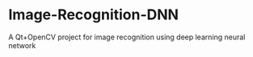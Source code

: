 # Image-Recognition-DNN
A Qt+OpenCV project for image recognition using deep learning neural network
